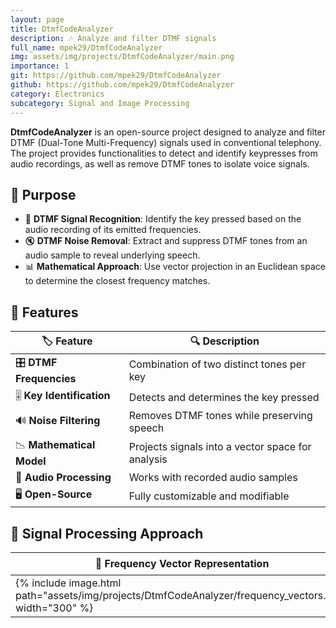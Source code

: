 ```yaml
---
layout: page
title: DtmfCodeAnalyzer
description: 🎶 Analyze and filter DTMF signals
full_name: mpek29/DtmfCodeAnalyzer
img: assets/img/projects/DtmfCodeAnalyzer/main.png
importance: 1
git: https://github.com/mpek29/DtmfCodeAnalyzer
github: https://github.com/mpek29/DtmfCodeAnalyzer
category: Electronics
subcategory: Signal and Image Processing
---
```



**DtmfCodeAnalyzer** is an open-source project designed to analyze and filter DTMF (Dual-Tone Multi-Frequency) signals used in conventional telephony. The project provides functionalities to detect and identify keypresses from audio recordings, as well as remove DTMF tones to isolate voice signals.

## 🎯 Purpose

- 🎵 **DTMF Signal Recognition**: Identify the key pressed based on the audio recording of its emitted frequencies.
- 🔇 **DTMF Noise Removal**: Extract and suppress DTMF tones from an audio sample to reveal underlying speech.
- 📊 **Mathematical Approach**: Use vector projection in an Euclidean space to determine the closest frequency matches.

## 📝 Features

| 🏷️ Feature        | 🔍 Description |
|----------------|-------------|
| 🎛️ **DTMF Frequencies** | Combination of two distinct tones per key |
| 🎚️ **Key Identification** | Detects and determines the key pressed |
| 🔊 **Noise Filtering** | Removes DTMF tones while preserving speech |
| 📉 **Mathematical Model** | Projects signals into a vector space for analysis |
| 🎤 **Audio Processing** | Works with recorded audio samples |
| 🖥️ **Open-Source** | Fully customizable and modifiable |

## 📐 Signal Processing Approach

| 🎵 Frequency Vector Representation | 🧮 Euclidean Projection | 🎛️ Filtering |
|-----------|-----------|-----------|
| {% include image.html path="assets/img/projects/DtmfCodeAnalyzer/frequency_vectors.png" width="300" %} | {% include image.html path="assets/img/projects/DtmfCodeAnalyzer/euclidean_projection.png" width="300" %} | {% include image.html path="assets/img/projects/DtmfCodeAnalyzer/filtering.png" width="300" %} |

